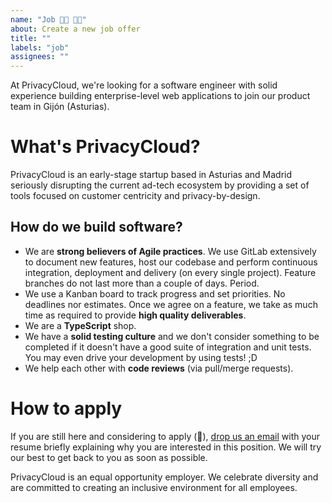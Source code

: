 ```yaml
---
name: "Job 👩‍💻 👨‍💻"
about: Create a new job offer
title: ""
labels: "job"
assignees: ""
---
```


At PrivacyCloud, we're looking for a software engineer with solid experience building enterprise-level web applications to join our product team in Gijón (Asturias).

# What's PrivacyCloud?

PrivacyCloud is an early-stage startup based in Asturias and Madrid seriously disrupting the current ad-tech ecosystem by providing a set of tools focused on customer centricity and privacy-by-design.

## How do we build software?

- We are **strong believers of Agile practices**. We use GitLab extensively to document new features, host our codebase and perform continuous integration, deployment and delivery (on every single project). Feature branches do not last more than a couple of days. Period.
- We use a Kanban board to track progress and set priorities. No deadlines nor estimates. Once we agree on a feature, we take as much time as required to provide **high quality deliverables**.
- We are a **TypeScript** shop.
- We have a **solid testing culture** and we don't consider something to be completed if it doesn't have a good suite of integration and unit tests. You may even drive your development by using tests! ;D
- We help each other with **code reviews** (via pull/merge requests).

# How to apply

If you are still here and considering to apply (🎉), [drop us an email](mailto:vperez@privacycloud.com) with your resume briefly explaining why you are interested in this position. We will try our best to get back to you as soon as possible.

PrivacyCloud is an equal opportunity employer. We celebrate diversity and are committed to creating an inclusive environment for all employees.
